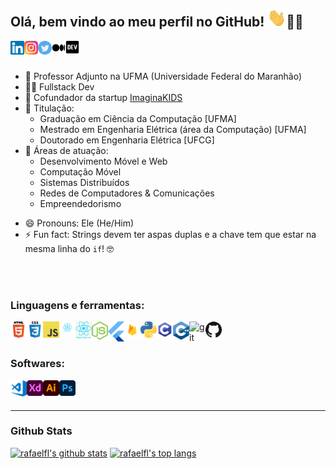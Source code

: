 <!--### Hi there 


**rafaelfl/rafaelfl** is a ✨ _special_ ✨ repository because its `README.md` (this file) appears on your GitHub profile.

Here are some ideas to get you started:

- 🔭 I’m currently working on ...
- 🌱 I’m currently learning ...
- 👯 I’m looking to collaborate on ...
- 🤔 I’m looking for help with ...
- 💬 Ask me about ...
- 📫 How to reach me: ...
- 😄 Pronouns: ...
- ⚡ Fun fact: ...
-->

## Olá, bem vindo ao meu perfil no GitHub! <img src="https://github.com/rafaelfl/rafaelfl/blob/main/img/Hi.gif" width="30px">👨‍💻

<a href="https://www.linkedin.com/in/rafael-fernandes-lopes/" target="_blank"><img align="left" alt="Rafael Fernandes Lopes | LinkedIn" width="22px" src="https://github.com/rafaelfl/rafaelfl/blob/main/img/linkedin.svg" />
<a href="https://instagram.com/rafaelf_l" target="_blank"><img align="left" alt="Rafael Fernandes Lopes | Instagram" width="22px" src="https://github.com/rafaelfl/rafaelfl/blob/main/img/instagram.svg" />
<a href="https://twitter.com/rafaelf_l" target="_blank"><img align="left" alt="Rafael Fernandes Lopes | Twitter" width="22px" src="https://github.com/rafaelfl/rafaelfl/blob/main/img/twitter.svg" />
<a href="https://medium.com/@rafaelfernandeslopes" target="_blank"><img align="left" alt="Rafael Fernandes Lopes | Medium" width="22px" src="https://github.com/rafaelfl/rafaelfl/blob/main/img/medium.svg" />
<a href="https://dev.to/rafaelfl" target="_blank"><img align="left" alt="dev to rafaelfl" width="22px" src="https://github.com/rafaelfl/rafaelfl/blob/main/img/devto.svg" /></a>

<br />
<br />
  
- 💼 Professor Adjunto na UFMA (Universidade Federal do Maranhão)
- ✍🏻 Fullstack Dev
- 🔭 Cofundador da startup <a href="https://www.imaginakids.com.br/" target="_blank">ImaginaKIDS</a>
- 🥇 Titulação:
  - Graduação em Ciência da Computação [UFMA]
  - Mestrado em Engenharia Elétrica (área da Computação) [UFMA]
  - Doutorado em Engenharia Elétrica [UFCG]
- 🌱 Áreas de atuação:
  - Desenvolvimento Móvel e Web
  - Computação Móvel
  - Sistemas Distribuídos
  - Redes de Computadores & Comunicações
  - Empreendedorismo
<!-- - 👯 I’m looking to collaborate on ... -->
<!-- - 🤔 I’m looking for help with ... -->
<!-- - 💬 Ask me about ... -->
<!-- - ✍🏻 <samp>Core Member of IEEE Bombay Section Technical and Professional Committee  -->
- 😄 Pronouns: Ele (He/Him)
- ⚡ Fun fact: Strings devem ter aspas duplas e a chave tem que estar na mesma linha do `if`! 🤓

<br />
<br />

### Linguagens e ferramentas:

<a href="https://www.w3.org/html/" target="_blank"><img align="left" alt="HTML5" width="26px" src="https://raw.githubusercontent.com/github/explore/80688e429a7d4ef2fca1e82350fe8e3517d3494d/topics/html/html.png" /></a>
<a href="https://www.w3schools.com/css/" target="_blank"><img align="left" alt="CSS3" width="26px" src="https://raw.githubusercontent.com/github/explore/80688e429a7d4ef2fca1e82350fe8e3517d3494d/topics/css/css.png" /></a>
<a href="https://www.w3schools.com/js/" target="_blank"><img align="left" alt="Javascript" width="26px" src="https://github.com/rafaelfl/rafaelfl/blob/main/img/js.svg" /></a>
<a href="https://reactjs.org/" target="_blank"><img align="left" alt="React.JS" width="26px" src="https://github.com/rafaelfl/rafaelfl/blob/main/img/react.svg" /></a>
<a href="https://reactnative.dev/" target="_blank"><img align="left" alt="React Native" width="26px" src="https://github.com/rafaelfl/rafaelfl/blob/main/img/react-native.png" /></a>
<a href="https://nodejs.org/" target="_blank"><img align="left" alt="Node.JS" width="26px" src="https://github.com/rafaelfl/rafaelfl/blob/main/img/nodejs.svg" /></a>
<a href="https://flutter.dev/" target="_blank"><img align="left" alt="Flutter" width="26px" src="https://github.com/rafaelfl/rafaelfl/blob/main/img/flutter.svg" /></a>
<a href="https://firebase.google.com/" target="_blank"><img align="left" alt="Firebase" width="26px" src="https://github.com/rafaelfl/rafaelfl/blob/main/img/firebase.svg" /></a>
<a href="https://www.python.org" target="_blank"> <img align="left" alt="Python" width="26px" src="https://github.com/rafaelfl/rafaelfl/blob/main/img/python.svg?raw=true"/> </a>
<a href="https://www.cprogramming.com/" target="_blank"> <img align="left" alt="C" width="26px" src="https://github.com/rafaelfl/rafaelfl/blob/main/img/c-programming.png"/> </a>
<a href="https://www.w3schools.com/cpp/" target="_blank"> <img align="left" alt="C++" width="26px" src="https://github.com/rafaelfl/rafaelfl/blob/main/img/c%2B%2B.png"/> </a>
<a href="https://git-scm.com/" target="_blank"> <img align="left" alt="git" width="26px" src="https://www.vectorlogo.zone/logos/git-scm/git-scm-icon.svg"/> </a>
<img align="left" alt="GitHub" width="26px" src="https://github.com/rafaelfl/rafaelfl/blob/main/img/github.png" />

<br />
<br />

### Softwares:

<img align="left" alt="Visual Studio Code" width="26px" src="https://raw.githubusercontent.com/github/explore/80688e429a7d4ef2fca1e82350fe8e3517d3494d/topics/visual-studio-code/visual-studio-code.png" />
<a href="https://www.adobe.com/products/xd.html" target="_blank"> <img align="left" alt="XD" width="26px" src="https://github.com/rafaelfl/rafaelfl/blob/main/img/adobexd.png?raw=true"/> </a> 
<a href="https://www.adobe.com/in/products/illustrator.html" target="_blank"> <img align="left" alt="Illustrator" width="26px" src="https://github.com/rafaelfl/rafaelfl/blob/main/img/illustrator.png?raw=true"/> </a> 
<a href="https://www.photoshop.com/en" target="_blank"> <img align="left" alt="Photoshop" width="26px" src="https://github.com/rafaelfl/rafaelfl/blob/main/img/photoshop.png?raw=true"/> </a>
<br />
<br />

---
### Github Stats

[![rafaelfl's github stats](https://github-readme-stats.vercel.app/api?username=rafaelfl&include_all_commits=true&count_private=true&show_icons=true&theme=algolia)](https://github.com/anuraghazra/github-readme-stats)
[![rafaelfl's top langs](https://github-readme-stats-eight-theta.vercel.app/api/top-langs/?username=rafaelfl&layout=compact&langs_count=8&theme=algolia)](https://github.com/anuraghazra/github-readme-stats)
